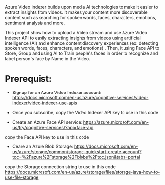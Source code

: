 Azure Video indexer builds upon media AI technologies to make it easier to extract insights from videos. It makes your content more discoverable content such as searching for spoken words, faces, characters, emotions, sentiment analysis and more. 

This project show how to upload a Video stream and use Azure Video Indexer API to easily extracting insights from videos using artificial intelligence (AI) and enhance content discovery experiences (ex: detecting spoken words, faces, characters, and emotions) . Then, it using Face API to Store, Group and using AI to Train people's faces in order to recognize and label person's face by Name in the Video.


# Prerequist:
- Signup for an Azure Video Indexer account:
https://docs.microsoft.com/en-us/azure/cognitive-services/video-indexer/video-indexer-use-apis

- Once you subscribe, copy the Video Indexer API key to use in this code

- Create an Azure Face API service:
https://azure.microsoft.com/en-us/try/cognitive-services/?api=face-api

copy the Face API key to use in this code

- Ceare an Azure Blob Storage:
https://docs.microsoft.com/en-us/azure/storage/common/storage-quickstart-create-account?toc=%2Fazure%2Fstorage%2Fblobs%2Ftoc.json&tabs=portal

copy the Storage connection string to use in this code
https://docs.microsoft.com/en-us/azure/storage/files/storage-java-how-to-use-file-storage


